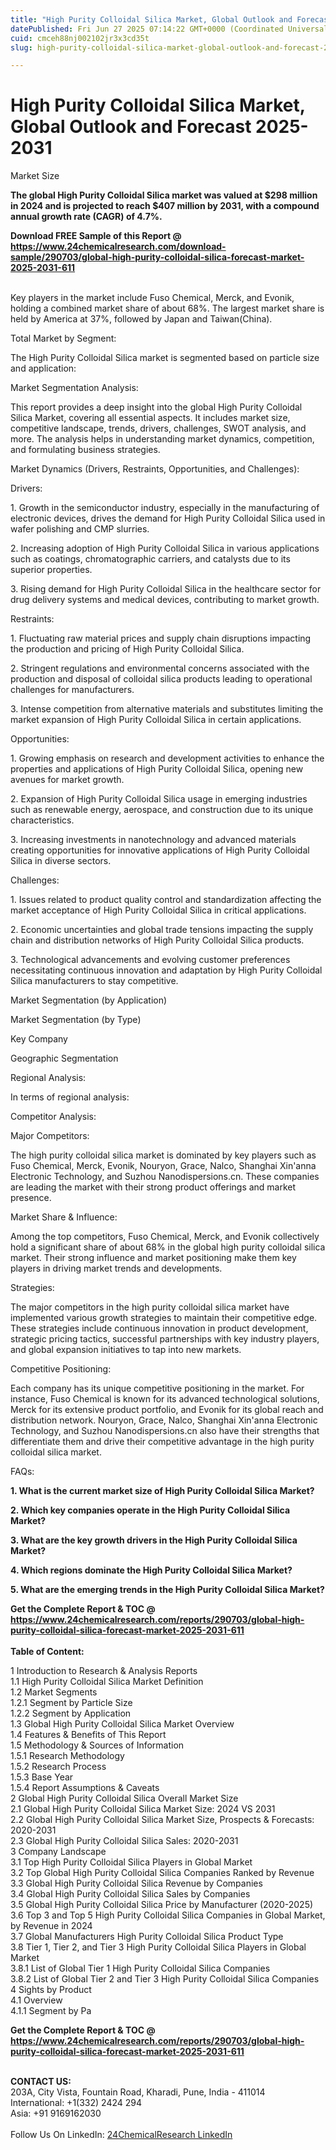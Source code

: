 ```yaml
---
title: "High Purity Colloidal Silica Market, Global Outlook and Forecast 2025-2031"
datePublished: Fri Jun 27 2025 07:14:22 GMT+0000 (Coordinated Universal Time)
cuid: cmceh88nj002102jr3x3cd35t
slug: high-purity-colloidal-silica-market-global-outlook-and-forecast-2025-2031

---
```


# High Purity Colloidal Silica Market, Global Outlook and Forecast 2025-2031

<p>Market Size</p><p>
</p><p><strong>The global High Purity Colloidal Silica market was valued at $298 million in 2024 and is projected to reach $407 million by 2031, with a compound annual growth rate (CAGR) of 4.7%.</strong></p><div><b>Download FREE Sample of this Report @ 
            <a href="https://www.24chemicalresearch.com/download-sample/290703/global-high-purity-colloidal-silica-forecast-market-2025-2031-611">
            https://www.24chemicalresearch.com/download-sample/290703/global-high-purity-colloidal-silica-forecast-market-2025-2031-611</a></b></div><br><p>
</p><p>Key players in the market include Fuso Chemical, Merck, and Evonik, holding a combined market share of about 68%. The largest market share is held by America at 37%, followed by Japan and Taiwan(China).</p><p>
Total Market by Segment:</p><p>
</p><p>The High Purity Colloidal Silica market is segmented based on particle size and application:</p><p>
</p><p>
	</p><p>
Market Segmentation Analysis:</p><p>
</p><p>This report provides a deep insight into the global High Purity Colloidal Silica Market, covering all essential aspects. It includes market size, competitive landscape, trends, drivers, challenges, SWOT analysis, and more. The analysis helps in understanding market dynamics, competition, and formulating business strategies.</p><p>
Market Dynamics (Drivers, Restraints, Opportunities, and Challenges):</p><p>
Drivers:</p><p>
</p><p>1. Growth in the semiconductor industry, especially in the manufacturing of electronic devices, drives the demand for High Purity Colloidal Silica used in wafer polishing and CMP slurries.</p><p>
</p><p>2. Increasing adoption of High Purity Colloidal Silica in various applications such as coatings, chromatographic carriers, and catalysts due to its superior properties.</p><p>
</p><p>3. Rising demand for High Purity Colloidal Silica in the healthcare sector for drug delivery systems and medical devices, contributing to market growth.</p><p>
Restraints:</p><p>
</p><p>1. Fluctuating raw material prices and supply chain disruptions impacting the production and pricing of High Purity Colloidal Silica.</p><p>
</p><p>2. Stringent regulations and environmental concerns associated with the production and disposal of colloidal silica products leading to operational challenges for manufacturers.</p><p>
</p><p>3. Intense competition from alternative materials and substitutes limiting the market expansion of High Purity Colloidal Silica in certain applications.</p><p>
Opportunities:</p><p>
</p><p>1. Growing emphasis on research and development activities to enhance the properties and applications of High Purity Colloidal Silica, opening new avenues for market growth.</p><p>
</p><p>2. Expansion of High Purity Colloidal Silica usage in emerging industries such as renewable energy, aerospace, and construction due to its unique characteristics.</p><p>
</p><p>3. Increasing investments in nanotechnology and advanced materials creating opportunities for innovative applications of High Purity Colloidal Silica in diverse sectors.</p><p>
Challenges:</p><p>
</p><p>1. Issues related to product quality control and standardization affecting the market acceptance of High Purity Colloidal Silica in critical applications.</p><p>
</p><p>2. Economic uncertainties and global trade tensions impacting the supply chain and distribution networks of High Purity Colloidal Silica products.</p><p>
</p><p>3. Technological advancements and evolving customer preferences necessitating continuous innovation and adaptation by High Purity Colloidal Silica manufacturers to stay competitive.</p><p>
Market Segmentation (by Application)</p><p>
</p><p>
Market Segmentation (by Type)</p><p>
</p><p>
Key Company</p><p>
</p><p>
Geographic Segmentation</p><p>
</p><p>
	</p><p>
Regional Analysis:</p><p>
</p><p>In terms of regional analysis:</p><p>
</p><p>
Competitor Analysis:</p><p>

Major Competitors:</p><p>
</p><p>The high purity colloidal silica market is dominated by key players such as Fuso Chemical, Merck, Evonik, Nouryon, Grace, Nalco, Shanghai Xin'anna Electronic Technology, and Suzhou Nanodispersions.cn. These companies are leading the market with their strong product offerings and market presence.</p><p>
Market Share &amp; Influence:</p><p>
</p><p>Among the top competitors, Fuso Chemical, Merck, and Evonik collectively hold a significant share of about 68% in the global high purity colloidal silica market. Their strong influence and market positioning make them key players in driving market trends and developments.</p><p>
Strategies:</p><p>
</p><p>The major competitors in the high purity colloidal silica market have implemented various growth strategies to maintain their competitive edge. These strategies include continuous innovation in product development, strategic pricing tactics, successful partnerships with key industry players, and global expansion initiatives to tap into new markets.</p><p>
Competitive Positioning:</p><p>
</p><p>Each company has its unique competitive positioning in the market. For instance, Fuso Chemical is known for its advanced technological solutions, Merck for its extensive product portfolio, and Evonik for its global reach and distribution network. Nouryon, Grace, Nalco, Shanghai Xin'anna Electronic Technology, and Suzhou Nanodispersions.cn also have their strengths that differentiate them and drive their competitive advantage in the high purity colloidal silica market.</p><p>
FAQs:</p><p>
</p><p><strong>1. What is the current market size of High Purity Colloidal Silica Market?</strong></p><p>
</p><p>
</p><p><strong>2. Which key companies operate in the High Purity Colloidal Silica Market?</strong></p><p>
</p><p>
</p><p><strong>3. What are the key growth drivers in the High Purity Colloidal Silica Market?</strong></p><p>
</p><p>
</p><p><strong>4. Which regions dominate the High Purity Colloidal Silica Market?</strong></p><p>
</p><p>
</p><p><strong>5. What are the emerging trends in the High Purity Colloidal Silica Market?</strong></p><p>
</p>

<div><b>Get the Complete Report & TOC @ 
            <a href="https://www.24chemicalresearch.com/reports/290703/global-high-purity-colloidal-silica-forecast-market-2025-2031-611">
            https://www.24chemicalresearch.com/reports/290703/global-high-purity-colloidal-silica-forecast-market-2025-2031-611</a></b></div><br>
            <b>Table of Content:</b><p>1 Introduction to Research & Analysis Reports<br />
 1.1 High Purity Colloidal Silica Market Definition<br />
 1.2 Market Segments<br />
 1.2.1 Segment by Particle Size<br />
 1.2.2 Segment by Application<br />
 1.3 Global High Purity Colloidal Silica Market Overview<br />
 1.4 Features & Benefits of This Report<br />
 1.5 Methodology & Sources of Information<br />
 1.5.1 Research Methodology<br />
 1.5.2 Research Process<br />
 1.5.3 Base Year<br />
 1.5.4 Report Assumptions & Caveats<br />
2 Global High Purity Colloidal Silica Overall Market Size<br />
 2.1 Global High Purity Colloidal Silica Market Size: 2024 VS 2031<br />
 2.2 Global High Purity Colloidal Silica Market Size, Prospects & Forecasts: 2020-2031<br />
 2.3 Global High Purity Colloidal Silica Sales: 2020-2031<br />
3 Company Landscape<br />
 3.1 Top High Purity Colloidal Silica Players in Global Market<br />
 3.2 Top Global High Purity Colloidal Silica Companies Ranked by Revenue<br />
 3.3 Global High Purity Colloidal Silica Revenue by Companies<br />
 3.4 Global High Purity Colloidal Silica Sales by Companies<br />
 3.5 Global High Purity Colloidal Silica Price by Manufacturer (2020-2025)<br />
 3.6 Top 3 and Top 5 High Purity Colloidal Silica Companies in Global Market, by Revenue in 2024<br />
 3.7 Global Manufacturers High Purity Colloidal Silica Product Type<br />
 3.8 Tier 1, Tier 2, and Tier 3 High Purity Colloidal Silica Players in Global Market<br />
 3.8.1 List of Global Tier 1 High Purity Colloidal Silica Companies<br />
 3.8.2 List of Global Tier 2 and Tier 3 High Purity Colloidal Silica Companies<br />
4 Sights by Product<br />
 4.1 Overview<br />
 4.1.1 Segment by Pa</p>

<div><b>Get the Complete Report & TOC @ 
            <a href="https://www.24chemicalresearch.com/reports/290703/global-high-purity-colloidal-silica-forecast-market-2025-2031-611">
            https://www.24chemicalresearch.com/reports/290703/global-high-purity-colloidal-silica-forecast-market-2025-2031-611</a></b></div><br>

<b>CONTACT US:</b><br>
            203A, City Vista, Fountain Road, Kharadi, Pune, India - 411014<br>
            International: +1(332) 2424 294<br>
            Asia: +91 9169162030 <br><br>
            Follow Us On LinkedIn: <a href="https://www.linkedin.com/company/24chemicalresearch/">24ChemicalResearch LinkedIn</a>